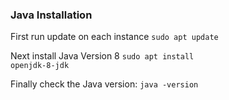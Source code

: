 
<h3>Java Installation</h3>

First run update on each instance
<code>sudo apt update</code>

Next install Java Version 8
<code>sudo apt install openjdk-8-jdk</code>

Finally check the Java version:
<code>java -version </code>
